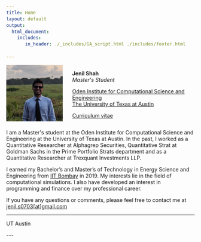 ```yaml
---
title: Home
layout: default
output: 
  html_document:
    includes:
       in_header: ./_includes/GA_script.html ./includes/footer.html

---
```


<div id="twosided">
<div id="left" style="float: left; max-width: 30%;border: 10px"> 
    <img src="./images/jenil_linkedin.jpeg" />
</div>
<div id="right" style="float: right; width: 65%; vertical-align: middle;">
<p> <b>Jenil Shah</b> <br> <em>Master's Student</em> </p>
<p> <a href="https://oden.utexas.edu" target="blank">Oden Institute for Computational Science and Engineering</a><br>
<a href="https://utexas.edu" target="blank">The University of Texas at Austin</a></p>
<p> <a href="./docs/jenil_shah_cv_23.pdf">Curriculum vitae </a> </p>
</div>
</div>
<div id="clearer" style="clear: both"> </div>

I am a Master's student at the Oden Institute for Computational Science and Engineering at the University of Texas at Austin.
In the past, I worked as a Quantitative Researcher at Alphagrep Securities, Quantitative Strat  at Goldman Sachs in the Prime Portfolio Strats department and as a Quantitative Researcher at Trexquant Investments LLP.

I earned my Bachelor’s and Master’s of Technology in Energy Science and Engineering from [IIT Bombay]("https://www.iitb.ac.in") in 2019. My interests lie in the field of computational simulations. I also have developed an interest in programming and finance over my professional career.

If you have any questions or comments, please feel free to contact me at [jenil.s0703[at]gmail.com]("mailto:jenil.s0703@gmail.com")

---
<div id="site-footer">
  <p></a href="https://www.utexas.edu">UT Austin</a></p>
</div>
---